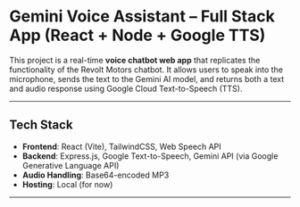 # Gemini Voice Assistant – Full Stack App (React + Node + Google TTS)

This project is a real-time **voice chatbot web app** that replicates the functionality of the Revolt Motors chatbot. It allows users to speak into the microphone, sends the text to the Gemini AI model, and returns both a text and audio response using Google Cloud Text-to-Speech (TTS).

---

## Tech Stack

- **Frontend**: React (Vite), TailwindCSS, Web Speech API
- **Backend**: Express.js, Google Text-to-Speech, Gemini API (via Google Generative Language API)
- **Audio Handling**: Base64-encoded MP3
- **Hosting**: Local (for now)

---



